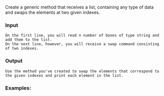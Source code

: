 Create a generic method that receives a list, containing any type of data and swaps the elements at two given indexes.

### Input

	On the first line, you will read n number of boxes of type string and add them to the list.
	On the next line, however, you will receive a swap command consisting of two indexes.
	
### Output

	Use the method you've created to swap the elements that correspond to the given indexes and print each element in the list.

### Examples:



